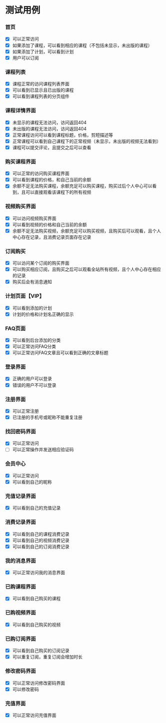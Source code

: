 # 测试用例

### 首页

- [x] 可以正常访问
- [x] 如果添加了课程，可以看到相应的课程（不包括未显示，未出版的课程）
- [x] 如果添加了计划，可以看到计划
- [x] 用户可以订阅

### 课程列表

- [x] 课程正常的访问课程列表界面
- [x] 可以看到已显示且已出版的课程
- [x] 可以看到课程列表的分页组件

### 课程详情界面

- [x] 未显示的课程无法访问，访问返回404
- [x] 未出版的课程无法访问，访问返回404
- [x] 正常课程访问可以看到课程标题，价格，剪短描述等
- [x] 正常课程可以看到自己课程下的正常视频（未显示，未出版的视频无法看到）
- [x] 课程可以提交评论，且提交之后可以查看

### 购买课程界面

- [x] 可以正常的访问购买课程界面
- [x] 可以看到课程的价格，和自己当前的余额
- [x] 余额不足无法购买课程，余额充足可以购买课程，购买过后个人中心可以看到，且可以直接观看该课程下的所有视频

### 视频购买界面

- [x] 可以访问视频购买界面
- [x] 可以看到视频的价格和自己当前的余额
- [x] 余额不足无法购买视频，余额充足可以购买视频，且购买后可以观看，且个人中心存在记录，且消费记录页面存在记录

### 订阅购买

- [x] 可以访问某个订阅的购买界面
- [x] 可以购买相应订阅，且购买之后可以观看全站所有视频，且个人中心存在相应的记录
- [x] 购买后会有消息通知

### 计划页面【VIP】

- [x] 可以看到添加的计划
- [x] 计划的价格和计划名正确的显示

### FAQ页面

- [x] 可以看到后台添加的分类
- [x] 可以正常访问FAQ分类
- [x] 可以正常访问FAQ文章且可以看到正确的文章标题

### 登录界面

- [x] 正确的用户可以登录
- [x] 错误的用户不可以登录

### 注册界面

- [x] 可以正常注册
- [x] 已注册的手机号或昵称不能重复注册

### 找回密码界面

- [x] 可以正常访问
- [ ] 可以正常操作并发送相应验证码

### 会员中心

- [x] 可以正常访问
- [x] 可以看到自己的昵称

### 充值记录界面

- [x] 可以看到自己的充值记录

### 消费记录界面

- [x] 可以看到自己的课程消费记录
- [x] 可以看到自己的视频消费记录
- [x] 可以看到自己的订阅消费记录

### 我的消息界面

- [x] 可以正常访问我的消息界面

### 已购课程界面

- [x] 可以看到自己购买的课程

### 已购视频界面

- [x] 可以看到自己购买的视频

### 已购订阅界面

- [x] 可以看到自己购买的订阅记录
- [x] 可以重复订阅，重复订阅会增加时长

### 修改密码界面

- [x] 可以正常访问修改密码界面
- [x] 可以修改密码

### 充值界面

- [x] 可以正常访问充值界面
